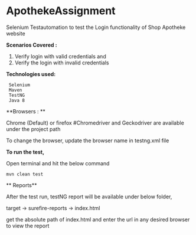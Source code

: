 # ApothekeAssignment

Selenium Testautomation to test the Login functionality of Shop Apotheke website

**Scenarios Covered :**

1. Verify login with valid credentials and
2. Verify the login with invalid credentials

**Technologies used:** 

     Selenium
     Maven 
     TestNG  
     Java 8

**Browsers : **

Chrome (Default) or firefox #Chromedriver and Geckodriver are available under the project path

To change the browser, update the browser name in testng.xml file

**To run the test,**

Open terminal and hit the below command
    
    mvn clean test
  
** Reports** 

After the test run, testNG report will be available under below folder,

target -> surefire-reports -> index.html

get the absolute path of index.html and enter the url in any desired browser to view the report
